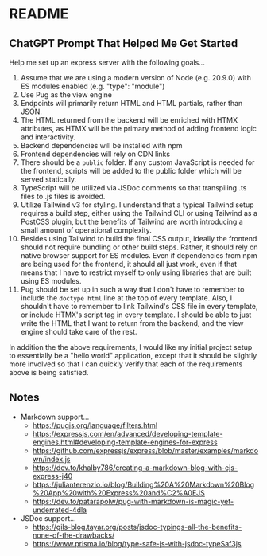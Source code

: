 # README

## ChatGPT Prompt That Helped Me Get Started

Help me set up an express server with the following goals...

1. Assume that we are using a modern version of Node (e.g. 20.9.0) with ES modules enabled (e.g. "type": "module")
2. Use Pug as the view engine
3. Endpoints will primarily return HTML and HTML partials, rather than JSON.
4. The HTML returned from the backend will be enriched with HTMX attributes, as HTMX will be the primary method of adding frontend logic and interactivity.
5. Backend dependencies will be installed with npm
6. Frontend dependencies will rely on CDN links
7. There should be a `public` folder. If any custom JavaScript is needed for the frontend, scripts will be added to the public folder which will be served statically.
8. TypeScript will be utilized via JSDoc comments so that transpiling .ts files to .js files is avoided.
9. Utilize Tailwind v3 for styling. I understand that a typical Tailwind setup requires a build step, either using the Tailwind CLI or using Tailwind as a PostCSS plugin, but the benefits of Tailwind are worth introducing a small amount of operational complexity.
10. Besides using Tailwind to build the final CSS output, ideally the frontend should not require bundling or other build steps. Rather, it should rely on native browser support for ES modules. Even if dependencies from npm are being used for the frontend, it should all just work, even if that means that I have to restrict myself to only using libraries that are built using ES modules.
11. Pug should be set up in such a way that I don't have to remember to include the `doctype html` line at the top of every template. Also, I shouldn't have to remember to link Tailwind's CSS file in every template, or include HTMX's script tag in every template. I should be able to just write the HTML that I want to return from the backend, and the view engine should take care of the rest.

In addition the the above requirements, I would like my initial project setup to essentially be a "hello world" application, except that it should be slightly more involved so that I can quickly verify that each of the requirements above is being satisfied.

## Notes

- Markdown support...
  - https://pugjs.org/language/filters.html
  - https://expressjs.com/en/advanced/developing-template-engines.html#developing-template-engines-for-express
  - https://github.com/expressjs/express/blob/master/examples/markdown/index.js
  - https://dev.to/khalby786/creating-a-markdown-blog-with-ejs-express-j40
  - https://julianterenzio.io/blog/Building%20A%20Markdown%20Blog%20App%20with%20Express%20and%C2%A0EJS
  - https://dev.to/patarapolw/pug-with-markdown-is-magic-yet-underrated-4dla
- JSDoc support...
  - https://gils-blog.tayar.org/posts/jsdoc-typings-all-the-benefits-none-of-the-drawbacks/
  - https://www.prisma.io/blog/type-safe-js-with-jsdoc-typeSaf3js

